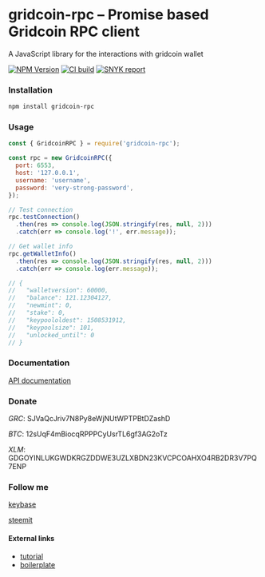 # gridcoin-rpc – Promise based Gridcoin RPC client

A JavaScript library for the interactions with gridcoin wallet

  [![NPM Version][npm-image]][npm-url]
  [![CI build][cci-image]][cci-url]
  [![SNYK report][snyk-image]][snyk-url]

### Installation

```bash
npm install gridcoin-rpc
```

### Usage

```javascript
const { GridcoinRPC } = require('gridcoin-rpc');

const rpc = new GridcoinRPC({
  port: 6553,
  host: '127.0.0.1',
  username: 'username',
  password: 'very-strong-password',
});

// Test connection
rpc.testConnection()
  .then(res => console.log(JSON.stringify(res, null, 2)))
  .catch(err => console.log('!', err.message));

// Get wallet info
rpc.getWalletInfo()
  .then(res => console.log(JSON.stringify(res, null, 2)))
  .catch(err => console.log(err.message));

// {
//   "walletversion": 60000,
//   "balance": 121.12304127,
//   "newmint": 0,
//   "stake": 0,
//   "keypoololdest": 1508531912,
//   "keypoolsize": 101,
//   "unlocked_until": 0
// }

```

### Documentation
[API documentation](https://gridcat.github.io/gridcoin-rpc/)

### Donate
*GRC*: SJVaQcJriv7N8Py8eWjNUtWPTPBtDZashD

*BTC*: 12sUqF4mBiocqRPPPCyUsrTL6gf3AG2oTz

*XLM*: GDGOYINLUKGWDKRGZDDWE3UZLXBDN23KVCPCOAHXO4RB2DR3V7PQ7ENP

### Follow me
[keybase](https://keybase.io/gridcat)

[steemit](https://steemit.com/@gridcat/)

#### External links

- [tutorial](https://itnext.io/step-by-step-building-and-publishing-an-npm-typescript-package-44fe7164964c)
- [boilerplate](https://github.com/alexjoverm/typescript-library-starter)

[npm-image]: https://img.shields.io/npm/v/gridcoin-rpc.svg?style=flat-square
[npm-url]: https://www.npmjs.com/package/gridcoin-rpc
[cci-image]: https://img.shields.io/circleci/project/github/gridcat/gridcoin-rpc/master.svg?style=flat-square
[cci-url]: https://circleci.com/gh/gridcat/workflows/gridcoin-rpc/tree/master
[snyk-image]: https://img.shields.io/snyk/vulnerabilities/github/gridcat/gridcoin-rpc.svg?style=flat-square
[snyk-url]: https://snyk.io/test/github/gridcat/gridcoin-rpc